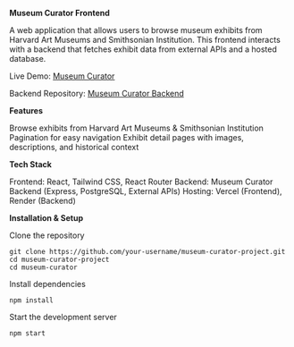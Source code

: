 **Museum Curator Frontend**

A web application that allows users to browse museum exhibits from Harvard Art Museums and Smithsonian Institution. This frontend interacts with a backend that fetches exhibit data from external APIs and a hosted database.

Live Demo: [Museum Curator](https://museum-curator-project-lmmq.vercel.app/)

Backend Repository: [Museum Curator Backend](https://github.com/ChannersSoh/museum-curator-backend)

**Features**

Browse exhibits from Harvard Art Museums & Smithsonian Institution
Pagination for easy navigation
Exhibit detail pages with images, descriptions, and historical context

**Tech Stack**

Frontend: React, Tailwind CSS, React Router
Backend: Museum Curator Backend (Express, PostgreSQL, External APIs)
Hosting: Vercel (Frontend), Render (Backend)

**Installation & Setup**

Clone the repository

    git clone https://github.com/your-username/museum-curator-project.git
    cd museum-curator-project
    cd museum-curator

Install dependencies

    npm install

Start the development server

    npm start
